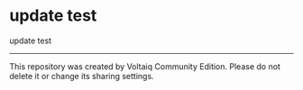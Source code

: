 # update test

update test

---

This repository was created by Voltaiq Community Edition. Please do not delete it or change its
sharing settings.
